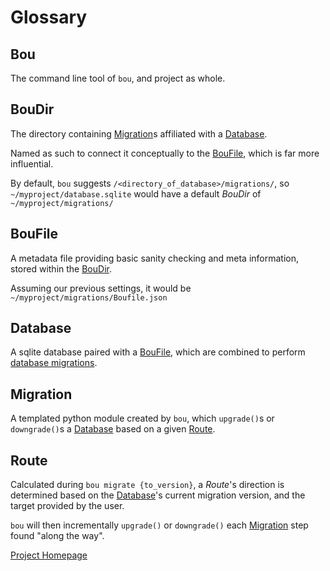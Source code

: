 # Glossary

## Bou

The command line tool of `bou`, and project as whole.

## BouDir

The directory containing [Migration](##Migration)s affiliated with a [Database](##Database).

Named as such to connect it conceptually to the [BouFile](##BouFile), which is far more influential.

By default, `bou` suggests `/<directory_of_database>/migrations/`, so `~/myproject/database.sqlite` would have a default *BouDir* of `~/myproject/migrations/`

## BouFile

A metadata file providing basic sanity checking and meta information, stored within the [BouDir](##BouDir).

Assuming our previous settings, it would be `~/myproject/migrations/Boufile.json`

## Database

A sqlite database paired with a [BouFile](##BouFile), which are combined to perform [database migrations](https://en.wikipedia.org/wiki/Schema_migration).

## Migration

A templated python module created by `bou`, which `upgrade()`s or `downgrade()`s a [Database](##Database) based on a given [Route](##Route).

## Route

Calculated during `bou migrate {to_version}`, a *Route*'s direction is determined based on the [Database](##Database)'s current migration version, and the target provided by the user.

`bou` will then incrementally `upgrade()` or `downgrade()` each [Migration](##Migration) step found "along the way".

[Project Homepage](..)